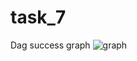 # task_7
Dag success graph
![graph](https://github.com/Keruiiia/task_7/assets/48660199/543778b0-5475-4a7a-8770-b1a2dad3f9b5)

